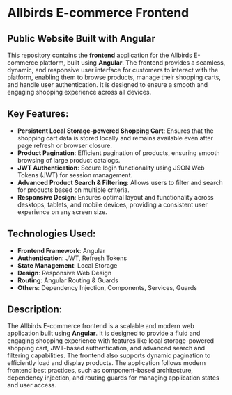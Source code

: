 
# Allbirds E-commerce Frontend
## Public Website Built with Angular

This repository contains the **frontend** application for the Allbirds E-commerce platform, built using **Angular**. The frontend provides a seamless, dynamic, and responsive user interface for customers to interact with the platform, enabling them to browse products, manage their shopping carts, and handle user authentication. It is designed to ensure a smooth and engaging shopping experience across all devices.

## Key Features:
- **Persistent Local Storage-powered Shopping Cart**: Ensures that the shopping cart data is stored locally and remains available even after page refresh or browser closure.
- **Product Pagination**: Efficient pagination of products, ensuring smooth browsing of large product catalogs.
- **JWT Authentication**: Secure login functionality using JSON Web Tokens (JWT) for session management.
- **Advanced Product Search & Filtering**: Allows users to filter and search for products based on multiple criteria.
- **Responsive Design**: Ensures optimal layout and functionality across desktops, tablets, and mobile devices, providing a consistent user experience on any screen size.

## Technologies Used:
- **Frontend Framework**: Angular
- **Authentication**: JWT, Refresh Tokens
- **State Management**: Local Storage
- **Design**: Responsive Web Design
- **Routing**: Angular Routing & Guards
- **Others**: Dependency Injection, Components, Services, Guards

## Description:
The Allbirds E-commerce frontend is a scalable and modern web application built using **Angular**. It is designed to provide a fluid and engaging shopping experience with features like local storage-powered shopping cart, JWT-based authentication, and advanced search and filtering capabilities. The frontend also supports dynamic pagination to efficiently load and display products. The application follows modern frontend best practices, such as component-based architecture, dependency injection, and routing guards for managing application states and user access.

